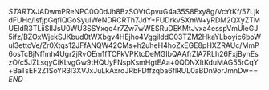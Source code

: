 $START$XJADwmPReNPC0O0dJh8BzSOVtCpvuG4a35S8Exy8g/VcYtKf/57LjkdFUHc/lsfjpGqflQGoSyuIWeNDRCRTh7JdY+FUDrkvSXmW+yRDM2QXyZTMUEldR3TLiiSIIJsU0WU3SSYxqo4r7Zw7wWESRuDEKMtJvxa4esspVmUleGJ5ifz/BZOxWjekSJKbud0tWXbgv4HEjho4VggilddC03TZM2HkaYLboyic6boWul3ettoVe/Zr0Xtqs12JFfANQW42CMs+h2uheH4hoZxEGE8pHXZRAUc/MmP6osTcBjNffmh4Ugr2jRvOEm1fTCFkVPKtcDeMGIbQAAfrZlA7RLh26FxjBynEszO/c5JZLsqyCiKLvgGw9tHQUyFNspKsmHgtEAa+0QDNXItKduMAG55rCqY+BaTsEF2Z1SoYR3l3XVJxJuLkAxroJRbFDffzqba6flRUL0aBDn9orJmnDw==$END$